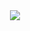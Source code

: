 <a href="https://github.com/yige-yigeren/">
   <center><img src="https://github-readme-stats.vercel.app/api?username=yige-yigeren&show_icons=true&hide_border=true&theme=chartreuse-dark" ></center>
</a>
